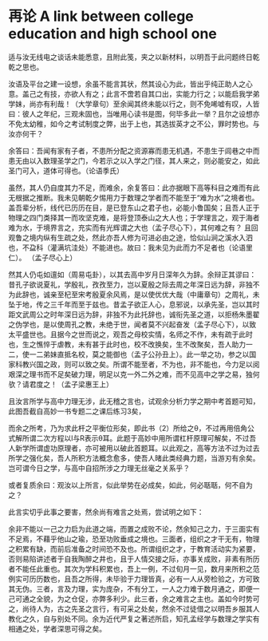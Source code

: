 # 再论 A link between college education and high school one

适与汝无线电之谈话未能悉意，且附此笺，夹之以新材料，以明吾于此问题终日乾乾之思也。

汝语及平台之建一设想，余虽不能言其状，然其设心为此，皆出乎纯正助人之心意。盖己之有技，亦欲人有之；此言不啻若自其口出，实能力行之；以能启我学弟学妹，尚亦有利哉！（大学章句）至余闻其终未能以行之，则不免唏嘘有叹，人皆曰：彼人之年纪，三观未固也，当唯用心读书是图，何毕多此一举？且尔之设想亦不免太幼稚，如今之考试制度之弊，出于上也，其选拔英才之不公，罪时势也。与汝亦何干？

余答曰：吾闻有家有子者，不患所分配之资源寡而患无机遇，不患生于闾巷之中而患无由以入数理圣学之门，今若示之以入学之门径，其人来之，则必能安之，如此圣门可入，道体可得也。（论语季氏）

虽然，其人仍自度其力不足，而难余，余复答曰：此亦据眼下高等科目之难而有此无根据之推断。我未见朝乾夕惕用力于数理之学者而不能至于“难为水”之境者也。盖吾辈分析，线代已历历在目，是已登东山之君子也，必能小鲁国矣；且吾人正于物理之四门类择其一而攻坚克难，是将登顶泰山之大人也；于学理言之，观于海者难为水，于境界言之，充实而有光辉谓之大也（孟子尽心下），其何难之有？ 且回观鲁之境内纵有生疏之处，然此亦吾人修为可进必由之途，恰似山涧之溪水入泗也，不盁科（灌满坑洼处）不能进也。故曰：我未见为此而力不足者也（论语里仁）。 （孟子尽心上）

然其人仍屯如邅如（周易屯卦），以其去高中岁月日深年久为辞。余辩正其谬曰：昔孔子欲说夏礼，学殷礼，孜孜至力，岂以夏殷之际去周之年深日远为辞，非独不为此辞也，诚亲至杞至宋考殷夏余风焉，是以使优优大哉（中庸章句）之周礼，未坠于地，传之三千年而至于兹也。昔孟子欲正人心，息邪说，以承先圣，岂以其时距文武周公之时年深日远为辞，非独不为此托辞也，诚衔先圣之道，以拒杨朱墨翟之伪学也，是以使周孔之教，未绝于世，闻者莫不兴起奋发（孟子尽心下），以致太平盛世也。且据今之世而说之，观吾之母校实情，名师之不作，未有疏于此时也，生之憔悴于虐教，未有甚于此时也，校不改换矣，生不改聚矣，吾人助力一二，使一二弟妹直抵名校，莫之能御也（孟子公孙丑上）。此一举之功，参之以国家科教兴国之政，则可以致之矣。所谓不能至者，不为也，非不能也，今力足以阅艰深之理书而不足矣破力理，明足以克一外二外之难，而不见高中之学之易，独何欤？请君度之！（孟子梁惠王上）

且汝言所学与高中力理无涉，此无稽之言也，试观余分析力学之期中考首题可知，此图吾截自高妙一书专题二之课后练习3矣， 

而余之所考，乃为求此杆之平衡位形矣，即此书（2）所给之θ，不过再用倍角公式解所谓二次方程以l与R表示θ耳。此题于高妙中用所谓杠杆原理可解矣，不过吾人新学所谓虚功原理者，亦可被用以破此首题耳。以此观之，高等方法不过为过去所学之强化矣，吾人所积方法概念愈多，使吾人暏此类经典力题，当游刃有余矣。岂可谓今日之学，与高中自招所涉之力理无丝毫之关系乎？

或者复质余曰：观汝以上所言，似此举势在必成矣，如此，何必聒聒，何不自为之？

此言实切乎此事之要害，然余尚有难言之处焉，尝试明之如下：

余非不能以一己之力启为此道之端，而置之成败不论，然余知己之力，于三面实有不足焉，不藉乎他山之瑜，恐至功败垂成之境也。三面者，组织之才干无有，物理之积累有缺，而前后准备之时间恐不及也。所谓组织之才，于教育活动实为紧要，否则易陷讲述者于自我陶醉之井也，且于人情交接之际，亦事关成败，非素有所历者不能任此重也。其次为学科积累也，吾上一例，不过旬月一见，数月来所积之范例实可历历数也，且吾之所得，未毕验于力理皆真，必有一人从旁检验之，方可致其无伪。三者，言及力理，实为庞杂，不有分工，一人之力难于数月通之，即便一己可通之全貌，为之仓促，亦弊多利少。此三者，余之难言之主也。盖如今时势可之，尚待人为，古之先圣之言行，有可采之处矣，然余不过徒借之以明吾乡服其人教化之久，自与别处不同。余为近代严复之著述所启，知孔孟经学与数理之学实有相通之处，学者深思可得之矣。

